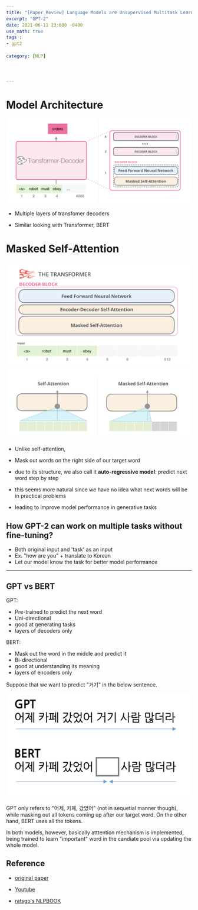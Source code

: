 ```yaml
---
title: "[Paper Review] Language Models are Unsupervised Multitask Learners (GPT-2)"
excerpt: "GPT-2"
date: 2021-06-11 23:000 -0400
use_math: true
tags :
- gpt2

category: [NLP]



---
```




# Model Architecture

![Screen Shot 2021-06-12 at 3.30.38 AM](/assets/2021-06-11-gpt.png)

- Multiple layers of transfomer decoders 

- Similar looking with Transformer, BERT

  



# Masked Self-Attention

![Screen Shot 2021-06-12 at 3.31.25 AM](/assets/2021-06-11-gpt2.png)![Screen Shot 2021-06-12 at 3.48.49 AM](/assets/2021-06-11-gpt4.png)

- Unlike self-attention,

- Mask out words on the right side of our target word

- due to its structure, we also call it **auto-regressive model**: predict next word step by step

- this seems more natural since we have no idea what next words will be in practical problems

- leading to improve model performance in generative tasks

  





## How GPT-2 can work on multiple tasks without fine-tuning?

- Both original input and 'task' as an input
- Ex. "how are you" + translate to Korean
- Let our model know the task for better model performance

 

-----

## GPT vs BERT

GPT:

- Pre-trained to predict the next word
- Uni-directional
- good at generating tasks
- layers of decoders only



BERT:

- Mask out the word in the middle and predict it
- Bi-directional
- good at understanding its meaning 
- layers of encoders only



Suppose that we want to predict "거기" in the below sentence.

![Screen Shot 2021-06-12 at 3.41.18 AM](/assets/2021-06-11-gpt3.png)

GPT only refers to "어제, 카페, 갔었어" (not in sequetial manner though), while masking out all tokens coming up after our target word. On the other hand, BERT uses all the tokens.

In both models, however, basically atttention mechanism is implemented, being trained to learn "important" word in the candiate pool via updating the whole model.

## Reference

- [original paper](https://d4mucfpksywv.cloudfront.net/better-language-models/language_models_are_unsupervised_multitask_learners.pdf)

- [Youtube](https://www.youtube.com/watch?v=3n6157XNYyw)
- [ratsgo's NLPBOOK](https://ratsgo.github.io/nlpbook/docs/language_model/bert_gpt/)

